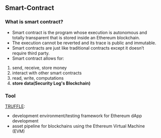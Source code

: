 Smart-Contract
---
### What is smart contract?
- Smart contract is the program whose execution is autonomous and totally transparent that is stored inside an Ethereum blockchain.
- The execution cannot be reverted and its trace is public and immutable.
- Smart contracts are just like traditional contracts except it doesn’t require third party.
- Smart contract allows for:
1. send, receive, store money
2. interact with other smart contracts
3. read, write, computations
4. **store data(Security Log's Blockchain)**

### Tool
[TRUFFLE](https://trufflesuite.com/truffle/): 
- development environment/testing framework for Ethereum dApp development
- asset pipeline for blockchains using the Ethereum Virtual Machine (EVM)
